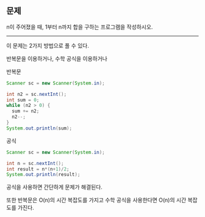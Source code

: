 ## 문제

n이 주어졌을 때, 1부터 n까지 합을 구하는 프로그램을 작성하시오.



---

이 문제는 2가지 방법으로 풀 수 있다.

반복문을 이용하거나, 수학 공식을 이용하거나



반복문

```java
Scanner sc = new Scanner(System.in);

int n2 = sc.nextInt();
int sum = 0;
while (n2 > 0) {
  sum += n2;
  n2--;
}
System.out.println(sum);
```



공식

```java
Scanner sc = new Scanner(System.in);

int n = sc.nextInt();
int result = n*(n+1)/2;
System.out.println(result);
```



공식을 사용하면 간단하게 문제가 해결된다.

또한 반복문은 O(n)의 시간 복잡도를 가지고 수학 공식을 사용한다면 O(n)의 시간 복잡도를 가진다.